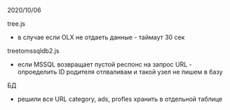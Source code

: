 2020/10/06 

tree.js
- в случае если OLX не отдаеть данные - таймаут 30 сек

treetomssqldb2.js
- если MSSQL возвращает пустой респонс на запрос URL - опроеделить ID родителя
отлваливам и такой узел не пишем в базу

БД
- решили все URL category, ads, profles хранить в отдельной таблице

